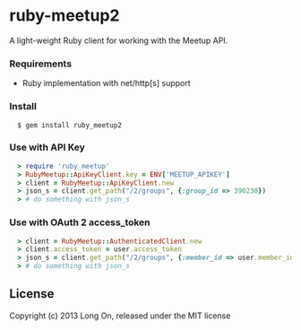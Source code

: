 ruby-meetup2
============

A light-weight Ruby client for working with the Meetup API.

### Requirements

  * Ruby implementation with net/http[s] support


### Install

```
  $ gem install ruby_meetup2
```

### Use with API Key

```ruby
  > require 'ruby_meetup'
  > RubyMeetup::ApiKeyClient.key = ENV['MEETUP_APIKEY']
  > client = RubyMeetup::ApiKeyClient.new
  > json_s = client.get_path("/2/groups", {:group_id => 390230})
  > # do something with json_s
```

### Use with OAuth 2 access_token

```ruby
  > client = RubyMeetup::AuthenticatedClient.new
  > client.access_token = user.access_token
  > json_s = client.get_path("/2/groups", {:member_id => user.member_id})
  > # do something with json_s
```


## License

Copyright (c) 2013 Long On, released under the MIT license

